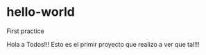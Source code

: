 # hello-world
First practice

Hola a Todos!!!
Esto es el primir proyecto que realizo a ver que tal!!!
